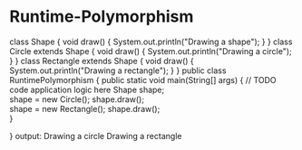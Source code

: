 # Runtime-Polymorphism
class Shape {
    void draw() {
        System.out.println("Drawing a shape");
    }
}
class Circle extends Shape {
    void draw() {
        System.out.println("Drawing a circle");
    }
}
class Rectangle extends Shape {
    void draw() {
        System.out.println("Drawing a rectangle");
    }
}
public class RuntimePolymorphism {
    public static void main(String[] args) {
        // TODO code application logic here
          Shape shape;  
        shape = new Circle();
        shape.draw();  
        shape = new Rectangle();
        shape.draw();  
    }
    
}
output:
Drawing a circle
Drawing a rectangle
